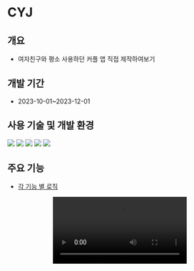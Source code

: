 # CYJ
## 개요
- 여자친구와 평소 사용하던 커플 앱 직접 제작하여보기
## 개발 기간
- 2023-10-01~2023-12-01
## 사용 기술 및 개발 환경
<img src="https://img.shields.io/badge/react-61DAFB?style=for-the-badge&logo=react&logoColor=white"> <img src="https://img.shields.io/badge/javascript-F7DF1E?style=for-the-badge&logo=javascript&logoColor=white">
<img src="https://img.shields.io/badge/firebase-FFCA28?style=for-the-badge&logo=firebase&logoColor=white"> <img src="https://img.shields.io/badge/Expo-000020?style=for-the-badge&logo=Expo&logoColor=white">
<img src="https://img.shields.io/badge/visualstudiocode-007ACC?style=for-the-badge&logo=visualstudiocode&logoColor=white">
## 주요 기능
- [각 기능 별 로직](../../wiki)

<div align="center" >
<video style="border: 0" src="https://github.com/parkcham/CYJ/assets/108769833/a443dd64-1c6e-4190-a6fd-f963e9779e87)https://github.com/parkcham/CYJ/assets/108769833/a443dd64-1c6e-4190-a6fd-f963e9779e87"/>
</div>
  

